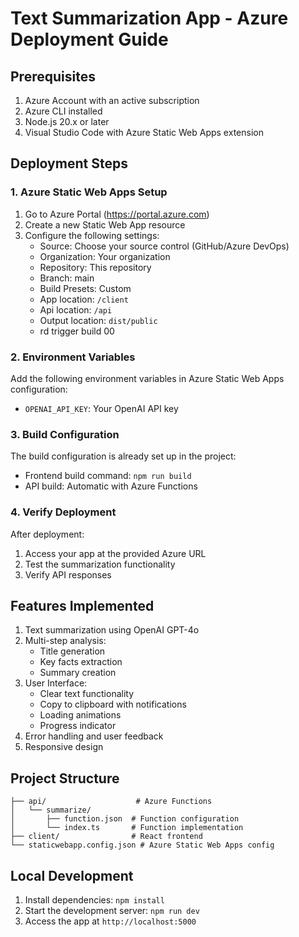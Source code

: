 # Text Summarization App - Azure Deployment Guide

## Prerequisites
1. Azure Account with an active subscription
2. Azure CLI installed
3. Node.js 20.x or later
4. Visual Studio Code with Azure Static Web Apps extension

## Deployment Steps

### 1. Azure Static Web Apps Setup
1. Go to Azure Portal (https://portal.azure.com)
2. Create a new Static Web App resource
3. Configure the following settings:
   - Source: Choose your source control (GitHub/Azure DevOps)
   - Organization: Your organization
   - Repository: This repository
   - Branch: main
   - Build Presets: Custom
   - App location: `/client`
   - Api location: `/api`
   - Output location: `dist/public`
   - rd trigger build 00

### 2. Environment Variables
Add the following environment variables in Azure Static Web Apps configuration:
- `OPENAI_API_KEY`: Your OpenAI API key

### 3. Build Configuration
The build configuration is already set up in the project:
- Frontend build command: `npm run build`
- API build: Automatic with Azure Functions

### 4. Verify Deployment
After deployment:
1. Access your app at the provided Azure URL
2. Test the summarization functionality
3. Verify API responses

## Features Implemented
1. Text summarization using OpenAI GPT-4o
2. Multi-step analysis:
   - Title generation
   - Key facts extraction
   - Summary creation
3. User Interface:
   - Clear text functionality
   - Copy to clipboard with notifications
   - Loading animations
   - Progress indicator
4. Error handling and user feedback
5. Responsive design

## Project Structure
```
├── api/                    # Azure Functions
│   └── summarize/         
│       ├── function.json  # Function configuration
│       └── index.ts       # Function implementation
├── client/                # React frontend
└── staticwebapp.config.json # Azure Static Web Apps config
```

## Local Development
1. Install dependencies: `npm install`
2. Start the development server: `npm run dev`
3. Access the app at `http://localhost:5000`